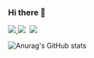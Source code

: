 ### Hi there 👋

<!--
**min-su08/min-su08** is a ✨ _special_ ✨ repository because its `README.md` (this file) appears on your GitHub profile.

Here are some ideas to get you started:

- 🔭 I’m currently working on ...
- 🌱 I’m currently learning ...
- 👯 I’m looking to collaborate on ...
- 🤔 I’m looking for help with ...
- 💬 Ask me about ...
- 📫 How to reach me: ...
- 😄 Pronouns: ...
- ⚡ Fun fact: ...
-->
<span>
  <a href="https://www.instagram.com/m.in_su07/">
    <img src="https://img.shields.io/badge/Instagram-ff69b4?style=plastic&logo=Instagram&logoColor=white"/>

  </a>
</span>
<img src="https://img.shields.io/badge/android-34A853?style=flat&logo=android&logoColor=white"/></a>&nbsp

<img src="https://img.shields.io/badge/kotlin-7F52FF?style=for-the-badge&logo=kotlin&logoColor=white">


![Anurag's GitHub stats](https://github-readme-stats.vercel.app/api?username=min-su08&show_icons=true&theme=dark)











